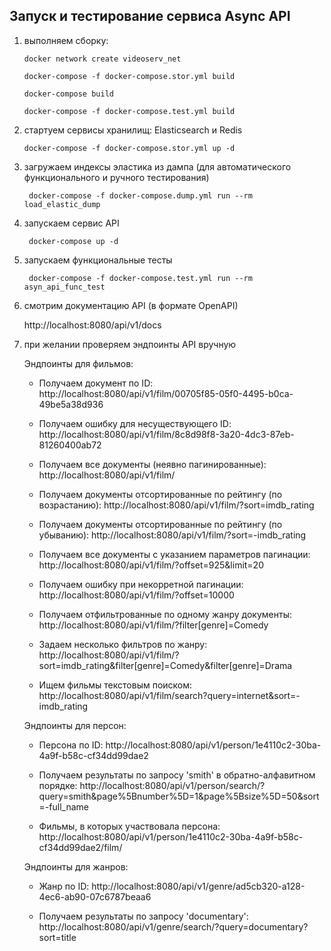 ## Запуск и тестирование сервиса Async API

1.  выполняем сборку:

        docker network create videoserv_net

        docker-compose -f docker-compose.stor.yml build

        docker-compose build

        docker-compose -f docker-compose.test.yml build

2.  стартуем сервисы хранилищ: Elasticsearch и Redis

        docker-compose -f docker-compose.stor.yml up -d

3. загружаем индексы эластика из дампа (для автоматического функционального и ручного тестирования)

        docker-compose -f docker-compose.dump.yml run --rm load_elastic_dump

4. запускаем сервис API

        docker-compose up -d

5. запускаем функциональные тесты

        docker-compose -f docker-compose.test.yml run --rm asyn_api_func_test

6. смотрим документацию API (в формате OpenAPI)

   http://localhost:8080/api/v1/docs

7. при желании проверяем эндпоинты API вручную

   Эндпоинты для фильмов:

   - Получаем документ по ID: http://localhost:8080/api/v1/film/00705f85-05f0-4495-b0ca-49be5a38d936

   - Получаем ошибку для несуществующего ID: http://localhost:8080/api/v1/film/8c8d98f8-3a20-4dc3-87eb-81260400ab72

   - Получаем все документы (неявно пагинированные): http://localhost:8080/api/v1/film/

   - Получаем документы отсортированные по рейтингу (по возрастанию): http://localhost:8080/api/v1/film/?sort=imdb_rating

   - Получаем документы отсортированные по рейтингу (по убыванию): http://localhost:8080/api/v1/film/?sort=-imdb_rating

   - Получаем все документы с указанием параметров пагинации: http://localhost:8080/api/v1/film/?offset=925&limit=20

   - Получаем ошибку при некорретной пагинации: http://localhost:8080/api/v1/film/?offset=10000

   - Получаем отфильтрованные по одному жанру документы: http://localhost:8080/api/v1/film/?filter[genre]=Comedy

   - Задаем несколько фильтров по жанру: http://localhost:8080/api/v1/film/?sort=imdb_rating&filter[genre]=Comedy&filter[genre]=Drama

   - Ищем фильмы текстовым поиском: http://localhost:8080/api/v1/film/search?query=internet&sort=-imdb_rating

   Эндпоинты для персон:

   - Персона по ID: http://localhost:8080/api/v1/person/1e4110c2-30ba-4a9f-b58c-cf34dd99dae2

   - Получаем результаты по запросу 'smith' в обратно-алфавитном порядке:
  http://localhost:8080/api/v1/person/search/?query=smith&page%5Bnumber%5D=1&page%5Bsize%5D=50&sort=-full_name

   - Фильмы, в которых участвовала персона: http://localhost:8080/api/v1/person/1e4110c2-30ba-4a9f-b58c-cf34dd99dae2/film/

   Эндпоинты для жанров:

   - Жанр по ID: http://localhost:8080/api/v1/genre/ad5cb320-a128-4ec6-ab90-07c6787beaa6

   - Получаем результаты по запросу 'documentary': http://localhost:8080/api/v1/genre/search/?query=documentary?sort=title
